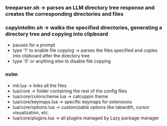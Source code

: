 ### treeparser.sh -> parses an LLM directory tree response and creates the corresponding directories and files
### copyintollm.sh -> walks the specified directories, generating a directory tree and copying into clipboard
  - pauses for a prompt
  - type '1' to enable file copying -> parses the files specified and copies into clipboard after the directory tree
  - type '0' or anything else to disable file copying

### nvim 
  - init.lua -> links all the files
  - lua/core -> folder containing the rest of the config files
  - lua/core/colorscheme.lua -> catcuppin theme
  - lua/core/keymaps.lua -> specific keymaps for extensions
  - lua/core/options.lua -> customizable options like tabwidth, cursor visualization, etc.
  - lua/core/plugins.lua -> all plugins managed by Lazy package manager
